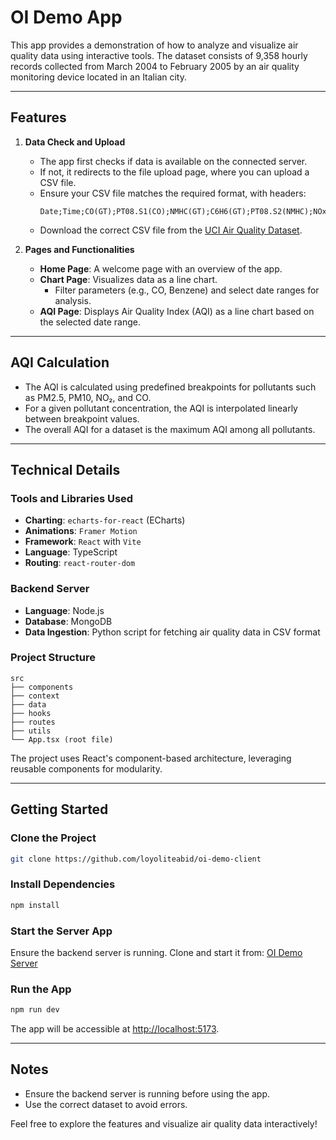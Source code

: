 # OI Demo App

This app provides a demonstration of how to analyze and visualize air quality data using interactive tools. The dataset consists of 9,358 hourly records collected from March 2004 to February 2005 by an air quality monitoring device located in an Italian city.

---

## Features

1. **Data Check and Upload**

   - The app first checks if data is available on the connected server.
   - If not, it redirects to the file upload page, where you can upload a CSV file.
   - Ensure your CSV file matches the required format, with headers:
     ```
     Date;Time;CO(GT);PT08.S1(CO);NMHC(GT);C6H6(GT);PT08.S2(NMHC);NOx(GT);PT08.S3(NOx);NO2(GT);PT08.S4(NO2);PT08.S5(O3);T;RH;AH;
     ```
   - Download the correct CSV file from the [UCI Air Quality Dataset](https://archive.ics.uci.edu/dataset/360/air+quality).

2. **Pages and Functionalities**
   - **Home Page**: A welcome page with an overview of the app.
   - **Chart Page**: Visualizes data as a line chart.
     - Filter parameters (e.g., CO, Benzene) and select date ranges for analysis.
   - **AQI Page**: Displays Air Quality Index (AQI) as a line chart based on the selected date range.

---

## AQI Calculation

- The AQI is calculated using predefined breakpoints for pollutants such as PM2.5, PM10, NO₂, and CO.
- For a given pollutant concentration, the AQI is interpolated linearly between breakpoint values.
- The overall AQI for a dataset is the maximum AQI among all pollutants.

---

## Technical Details

### Tools and Libraries Used

- **Charting**: `echarts-for-react` (ECharts)
- **Animations**: `Framer Motion`
- **Framework**: `React` with `Vite`
- **Language**: TypeScript
- **Routing**: `react-router-dom`

### Backend Server

- **Language**: Node.js
- **Database**: MongoDB
- **Data Ingestion**: Python script for fetching air quality data in CSV format

### Project Structure

```plaintext
src
├── components
├── context
├── data
├── hooks
├── routes
├── utils
└── App.tsx (root file)
```

The project uses React's component-based architecture, leveraging reusable components for modularity.

---

## Getting Started

### Clone the Project

```bash
git clone https://github.com/loyoliteabid/oi-demo-client
```

### Install Dependencies

```bash
npm install
```

### Start the Server App

Ensure the backend server is running. Clone and start it from:
[OI Demo Server](https://github.com/loyoliteabid/oi-demo-server)

### Run the App

```bash
npm run dev
```

The app will be accessible at [http://localhost:5173](http://localhost:5173).

---

## Notes

- Ensure the backend server is running before using the app.
- Use the correct dataset to avoid errors.

Feel free to explore the features and visualize air quality data interactively!
